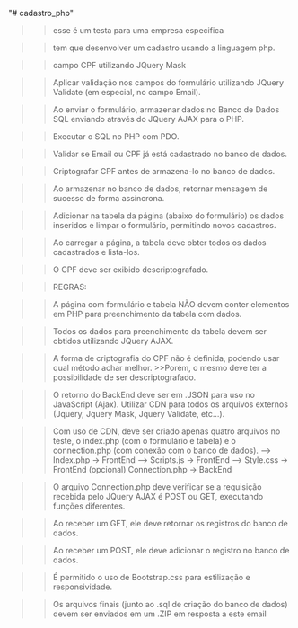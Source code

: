 "# cadastro_php"
>> esse é um testa para uma empresa especifica 

>> tem que desenvolver um cadastro usando a linguagem php.

>> campo CPF utilizando JQuery Mask

>> Aplicar validação nos campos do formulário utilizando JQuery Validate (em especial, no campo Email).

>> Ao enviar o formulário, armazenar dados no Banco de Dados SQL enviando através do JQuery AJAX para o PHP.

>> Executar o SQL no PHP com PDO.

>>Validar se Email ou CPF já está cadastrado no banco de dados.

>>Criptografar CPF antes de armazena-lo no banco de dados.

>>Ao armazenar no banco de dados, retornar mensagem de sucesso de forma assíncrona.

>>Adicionar na tabela da página (abaixo do formulário) os dados inseridos e limpar o formulário, permitindo novos cadastros.

>>Ao carregar a página, a tabela deve obter todos os dados cadastrados e lista-los.

>>O CPF deve ser exibido descriptografado.


>> REGRAS:

>>A página com formulário e tabela NÃO devem conter elementos em PHP para preenchimento da tabela com dados.

>>Todos os dados para preenchimento da tabela devem ser obtidos utilizando JQuery AJAX.

>>A forma de criptografia do CPF não é definida, podendo usar qual método achar melhor. >>Porém, o mesmo deve ter a possibilidade de ser descriptografado.

>>O retorno do BackEnd deve ser em .JSON para uso no JavaScript (Ajax).
>>Utilizar CDN para todos os arquivos externos (Jquery, Jquery Mask, Jquery Validate, etc...).

>>Com uso de CDN, deve ser criado apenas quatro arquivos no teste, o index.php (com o formulário e tabela) e o connection.php (com conexão com o banco de dados).
--> Index.php -> FrontEnd
--> Scripts.js -> FrontEnd
--> Style.css -> FrontEnd (opcional)
>>Connection.php -> BackEnd

>>O arquivo Connection.php deve verificar se a requisição recebida pelo JQuery AJAX é POST ou GET, executando funções diferentes.

>>Ao receber um GET, ele deve retornar os registros do banco de dados.

>>Ao receber um POST, ele deve adicionar o registro no banco de dados.

>>É permitido o uso de Bootstrap.css para estilização e responsividade.

>>Os arquivos finais (junto ao .sql de criação do banco de dados) devem ser enviados em um .ZIP em resposta a este email 

